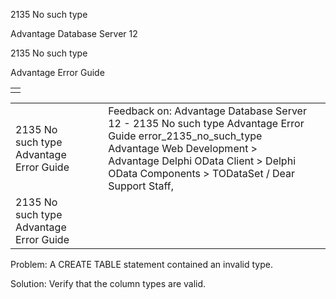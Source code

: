 2135 No such type




Advantage Database Server 12  

2135 No such type

Advantage Error Guide

|  |
| --- |
|  |

|  |  |  |  |  |
| --- | --- | --- | --- | --- |
| 2135 No such type  Advantage Error Guide |  |  | Feedback on: Advantage Database Server 12 - 2135 No such type Advantage Error Guide error\_2135\_no\_such\_type Advantage Web Development > Advantage Delphi OData Client > Delphi OData Components > TODataSet / Dear Support Staff, |  |
| 2135 No such type  Advantage Error Guide |  |  |  |  |

Problem: A CREATE TABLE statement contained an invalid type.

Solution: Verify that the column types are valid.